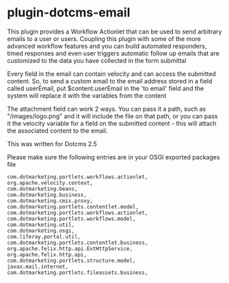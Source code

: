 plugin-dotcms-email 
=====================

This plugin provides a Workflow Actionlet that can be used to send arbitrary emails to a user or users.  Coupling this plugin with some of the more advanced workflow features and you can build automated responders, timed responses and even user triggers automatic follow up emails that are customized to the data you have collected in the form submittal

Every field in the email can contain velocity and can access the submitted content.  So, to send a custom email to the email address stored in a field called userEmail, put $content.userEmail in the 'to email' field and the system will replace it with the variables from the content  

The attachment field can work 2 ways.  You can pass it a path, such as "/images/logo.png" and it will include the file on that path, or you can pass it the velocity variable for a field on the submitted content - this will attach the associated content to the email.

This was written for Dotcms 2.5 

Please make sure the following entries are in your OSGI exported packages file

```
com.dotmarketing.portlets.workflows.actionlet,
org.apache.velocity.context,
com.dotmarketing.beans,
com.dotmarketing.business,
com.dotmarketing.cmis.proxy,
com.dotmarketing.portlets.contentlet.model,
com.dotmarketing.portlets.workflows.actionlet,
com.dotmarketing.portlets.workflows.model,
com.dotmarketing.util,
com.dotmarketing.osgi,
com.liferay.portal.util,
com.dotmarketing.portlets.contentlet.business,
org.apache.felix.http.api.ExtHttpService,
org.apache.felix.http.api,
com.dotmarketing.portlets.structure.model,
javax.mail.internet,
com.dotmarketing.portlets.fileassets.business,

```
